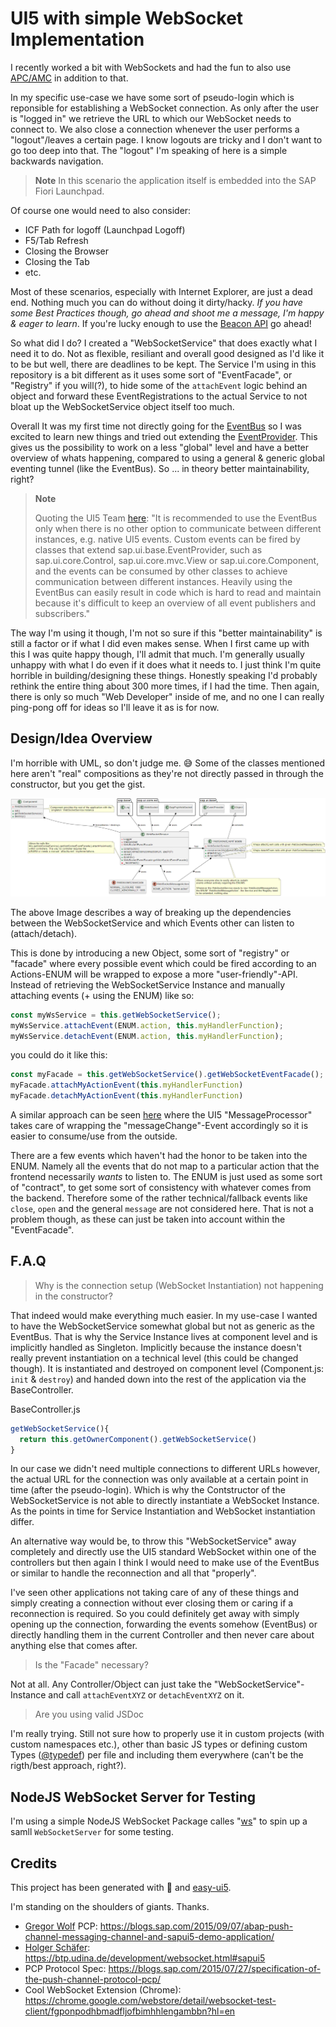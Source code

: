 # UI5 with simple WebSocket Implementation

I recently worked a bit with WebSockets and had the fun to also use [APC/AMC](https://help.sap.com/docs/SAP_NETWEAVER_750/05d041d3df1a4595a3c45f57c15e2325/18ef61f6415743658407d4d17f06e950.html?version=7.5.9&locale=en-US) in addition to that.

In my specific use-case we have some sort of pseudo-login which is reponsible for establishing a WebSocket connection. As only after the user is "logged in" we retrieve the URL to which our WebSocket needs to connect to. We also close a connection whenever the user performs a "logout"/leaves a certain page. I know logouts are tricky and I don't want to go too deep into that. The "logout" I'm speaking of here is a simple backwards navigation. 
>**Note**
> In this scenario the application itself is embedded into the SAP Fiori Launchpad.

Of course one would need to also consider:

- ICF Path for logoff (Launchpad Logoff)
- F5/Tab Refresh
- Closing the Browser
- Closing the Tab
- etc.

Most of these scenarios, especially with Internet Explorer, are just a dead end. Nothing much you can do without doing it dirty/hacky. *If you have some Best Practices though, go ahead and shoot me a message, I'm happy & eager to learn*. If you're lucky enough to use the [Beacon API](https://developer.mozilla.org/en-US/docs/Web/API/Beacon_API) go ahead!

So what did I do? I created a "WebSocketService" that does exactly what I need it to do. Not as flexible, resiliant and overall good designed as I'd like it to be but well, there are deadlines to be kept. The Service I'm using in this repository is a bit different as it uses some sort of "EventFacade", or "Registry" if you will(?), to hide some of the `attachEvent` logic behind an object and forward these EventRegistrations to the actual Service to not bloat up the WebSocketService object itself too much.

Overall It was my first time not directly going for the [EventBus](https://ui5.sap.com/sdk/#/api/sap.ui.core.EventBus) so I was excited to learn new things and tried out extending the [EventProvider](https://ui5.sap.com/sdk/#/api/sap.ui.base.EventProvider). This gives us the possibility to work on a less "global" level and have a better overview of whats happening, compared to using a general & generic global eventing tunnel (like the EventBus). So ... in theory better maintainability, right?

>**Note** 
>
> Quoting the UI5 Team [here](https://ui5.sap.com/sdk/#/api/sap.ui.core.EventBus): 
>"It is recommended to use the EventBus only when there is no other option to communicate between different instances, e.g. native UI5 events. Custom events can be fired by classes that extend sap.ui.base.EventProvider, such as sap.ui.core.Control, sap.ui.core.mvc.View or sap.ui.core.Component, and the events can be consumed by other classes to achieve communication between different instances.
>Heavily using the EventBus can easily result in code which is hard to read and maintain because it's difficult to keep an overview of all event publishers and subscribers."

The way I'm using it though, I'm not so sure if this "better maintainability" is still a factor or if what I did even makes sense. When I first came up with this I was quite happy though, I'll admit that much. I'm generally usually unhappy with what I do even if it does what it needs to. I just think I'm quite horrible in building/designing these things. Honestly speaking I'd probably rethink the entire thing about 300 more times, if I had the time. Then again, there is only so much "Web Developer" inside of me, and no one I can really ping-pong off for ideas so I'll leave it as is for now.

## Design/Idea Overview

I'm horrible with UML, so don't judge me. 😅 Some of the classes mentioned here aren't "real" compositions as they're not directly passed in through the constructor, but you get the gist.

![class_diagramm](./readme/class_uml.png)

The above Image describes a way of breaking up the dependencies between the WebSocketService and which Events other can listen to (attach/detach).

This is done by introducing a new Object, some sort of "registry" or "facade" where every possible event which could be fired according to an Actions-ENUM will be wrapped to expose a more "user-friendly"-API. Instead of retrieving the WebSocketService Instance and manually attaching events (+ using the ENUM) like so:

```js
const myWsService = this.getWebSocketService();
myWsService.attachEvent(ENUM.action, this.myHandlerFunction);
myWsService.detachEvent(ENUM.action, this.myHandlerFunction);
```

you could do it like this:

```js
const myFacade = this.getWebSocketService().getWebSocketEventFacade();
myFacade.attachMyActionEvent(this.myHandlerFunction)
myFacade.detachMyActionEvent(this.myHandlerFunction)
```

A similar approach can be seen [here](https://github.com/SAP/openui5/blob/0df008b18c051e635aa196986d1a65bb593118fc/src/sap.ui.core/src/sap/ui/core/message/MessageProcessor.js#L80-L138) where the UI5 "MessageProcessor" takes care of wrapping the "messageChange"-Event accordingly so it is easier to consume/use from the outside.

There are a few events which haven't had the honor to be taken into the ENUM. Namely all the events that do not map to a particular action that the frontend necessarily *wants* to listen to. The ENUM is just used as some sort of "contract", to get some sort of consistency with whatever comes from the backend. Therefore some of the rather technical/fallback events like `close`, `open` and the general `message` are not considered here. That is not a problem though, as these can just be taken into account within the "EventFacade".

## F.A.Q

> Why is the connection setup (WebSocket Instantiation) not happening in the constructor?

That indeed would make everything much easier. In my use-case I wanted to have the WebSocketService somewhat global but not as generic as the EventBus. That is why the Service Instance lives at component level and is implicitly handled as Singleton. Implicitly because the instance doesn't really prevent instantiation on a technical level (this could be changed though). It is instantiated and destroyed on component level (Component.js: `init` & `destroy`) and handed down into the rest of the application via the BaseController.

BaseController.js
```js 
getWebSocketService(){
  return this.getOwnerComponent().getWebSocketService()
}
``` 

In our case we didn't need multiple connections to different URLs however, the actual URL for the connection was only available at a certain point in time (after the pseudo-login). Which is why the Contstructor of the WebSocketService is not able to directly instantiate a WebSocket Instance. As the points in time for Service Instantiation and WebSocket instantiation differ.

An alternative way would be, to throw this "WebSocketService" away completely and directly use the UI5 standard WebSocket within one of the controllers but then again I think I would need to make use of the EventBus or similar to handle the reconnection and all that "properly". 

I've seen other applications not taking care of any of these things and simply creating a connection without ever closing them or caring if a reconnection is required. So you could definitely get away with simply opening up the connection, forwarding the events somehow (EventBus) or directly handling them in the current Controller and then never care about anything else that comes after.

> Is the "Facade" necessary?

Not at all. Any Controller/Object can just take the "WebSocketService"-Instance and call `attachEventXYZ` or `detachEventXYZ` on it.

> Are you using valid JSDoc

I'm really trying. Still not sure how to properly use it in custom projects (with custom namespaces etc.), other than basic JS types or defining custom Types ([@typedef](https://jsdoc.app/tags-typedef.html)) per file and including them everywhere (can't be the rigth/best approach, right?).

## NodeJS WebSocket Server for Testing

I'm using a simple NodeJS WebSocket Package calles "[ws](https://github.com/websockets/ws)" to spin up a samll `WebSocketServer` for some testing.

## Credits

This project has been generated with 💙 and [easy-ui5](https://github.com/SAP).

I'm standing on the shoulders of giants. Thanks.

- [Gregor Wolf](https://github.com/gregorwolf) PCP: https://blogs.sap.com/2015/09/07/abap-push-channel-messaging-channel-and-sapui5-demo-application/
- [Holger Schäfer](https://mobile.twitter.com/hschaefer123): https://btp.udina.de/development/websocket.html#sapui5
- PCP Protocol Spec: https://blogs.sap.com/2015/07/27/specification-of-the-push-channel-protocol-pcp/
- Cool WebSocket Extension (Chrome): https://chrome.google.com/webstore/detail/websocket-test-client/fgponpodhbmadfljofbimhhlengambbn?hl=en
